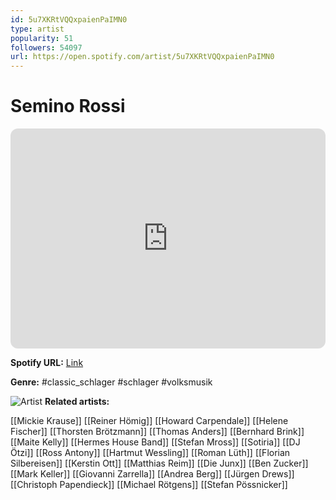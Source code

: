 ```yaml
---
id: 5u7XKRtVQQxpaienPaIMN0
type: artist
popularity: 51
followers: 54097
url: https://open.spotify.com/artist/5u7XKRtVQQxpaienPaIMN0
---
```

# Semino Rossi

<iframe style="border-radius:12px" src="https://open.spotify.com/embed/artist/5u7XKRtVQQxpaienPaIMN0" width="100%" height="352" frameBorder="0" allowfullscreen="" allow="autoplay; clipboard-write; encrypted-media; fullscreen; picture-in-picture" loading="lazy"></iframe>

**Spotify URL:** [Link](https://open.spotify.com/artist/5u7XKRtVQQxpaienPaIMN0)

**Genre:**  #classic_schlager #schlager #volksmusik

![Artist](https://i.scdn.co/image/ab6761610000e5eb597c6aca67f1d7a4cde3e0a0)
**Related artists:**

[[Mickie Krause]]
[[Reiner Hömig]]
[[Howard Carpendale]]
[[Helene Fischer]]
[[Thorsten Brötzmann]]
[[Thomas Anders]]
[[Bernhard Brink]]
[[Maite Kelly]]
[[Hermes House Band]]
[[Stefan Mross]]
[[Sotiria]]
[[DJ Ötzi]]
[[Ross Antony]]
[[Hartmut Wessling]]
[[Roman Lüth]]
[[Florian Silbereisen]]
[[Kerstin Ott]]
[[Matthias Reim]]
[[Die Junx]]
[[Ben Zucker]]
[[Mark Keller]]
[[Giovanni Zarrella]]
[[Andrea Berg]]
[[Jürgen Drews]]
[[Christoph Papendieck]]
[[Michael Rötgens]]
[[Stefan Pössnicker]]
